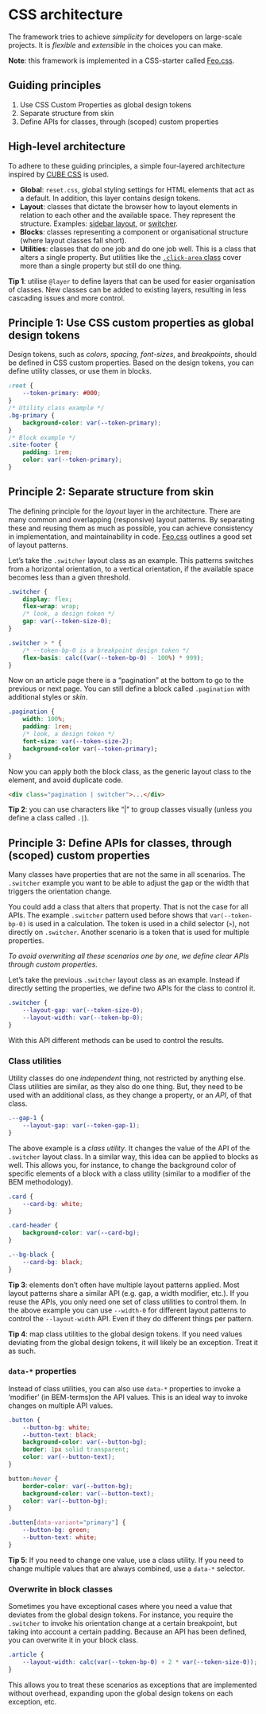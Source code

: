 # CSS architecture

The framework tries to achieve *simplicity* for developers on large-scale projects. It is *flexible* and *extensible* in the choices you can make.

**Note**: this framework is implemented in a CSS-starter called [Feo.css](https://feo.crinkles.dev).

## Guiding principles

1. Use CSS Custom Properties as global design tokens
2. Separate structure from skin
3. Define APIs for classes, through (scoped) custom properties

## High-level architecture 
To adhere to these guiding principles, a simple four-layered architecture inspired by [CUBE CSS](https://cube.fyi) is used.

- **Global**: `reset.css`, global styling settings for HTML elements that act as a default. In addition, this layer contains design tokens.
- **Layout**: classes that dictate the browser how to layout elements in relation to each other and the available space. They represent the structure. Examples: [sidebar layout](https://feo.crinkles.dev/layouts/sidebar/), or [switcher](https://feo.crinkles.dev/layouts/switcher/).
- **Blocks**: classes representing a component or organisational structure (where layout classes fall short). 
- **Utilities**: classes that do one job and do one job well. This is a class that alters a single property. But utilities like the [`.click-area` class](https://feo.crinkles.dev/utilities/) cover more than a single property but still do one thing.

**Tip 1**: utilise `@layer` to define layers that can be used for easier organisation of classes. New classes can be added to existing layers, resulting in less cascading issues and more control. 

## Principle 1: Use CSS custom properties as global design tokens
Design tokens, such as *colors*, *spacing*, *font-sizes*, and *breakpoints*, should be defined in CSS custom properties. Based on the design tokens, you can define utility classes, or use them in blocks.  

```css
:root {
	--token-primary: #000;
}
/* Utility class example */
.bg-primary {
	background-color: var(--token-primary);
}
/* Block example */
.site-footer {
	padding: 1rem;
	color: var(--token-primary);
}
```

## Principle 2: Separate structure from skin
The defining principle for the *layout* layer in the architecture. There are many common and overlapping (responsive) layout patterns. By separating these and reusing them as much as possible, you can achieve consistency in implementation, and maintainability in code. [Feo.css](https://feo.crinkles.dev/layouts/) outlines a good set of layout patterns. 

Let’s take the `.switcher` layout class as an example. This patterns switches from a horizontal orientation, to a vertical orientation, if the available space becomes less than a given threshold. 

```css
.switcher {
	display: flex;
	flex-wrap: wrap;
	/* look, a design token */
	gap: var(--token-size-0);
}

.switcher > * {
	/* --token-bp-0 is a breakpoint design token */
	flex-basis: calc((var(--token-bp-0) - 100%) * 999);
}
```

Now on an article page there is a “pagination” at the bottom to go to the previous or next page. You can still define a block called `.pagination` with additional styles or *skin*. 

```css
.pagination {
	width: 100%;
	padding: 1rem;
	/* look, a design token */
	font-size: var(--token-size-2);
	background-color var(--token-primary);
}
```

Now you can apply both the block class, as the generic layout class to the element, and avoid duplicate code. 

```html
<div class="pagination | switcher">...</div>
```

**Tip 2**: you can use characters like “|” to group classes visually (unless you define a class called `.|`). 

## Principle 3: Define APIs for classes, through (scoped) custom properties

Many classes have properties that are not the same in all scenarios. The `.switcher` example you want to be able to adjust the gap or the width that triggers the orientation change.  

You could add a class that alters that property. That is not the case for all APIs. The example `.switcher` pattern used before shows that `var(--token-bp-0)` is used in a calculation. The token is used in a child selector (`>`), not directly on `.switcher`.  Another scenario is a token that is used for multiple properties. 

*To avoid overwriting all these scenarios one by one, we define clear APIs through custom properties.*  

Let’s take the previous `.switcher` layout class as an example. Instead if directly setting the properties, we define two APIs for the class to control it. 

```css
.switcher {
	--layout-gap: var(--token-size-0);
	--layout-width: var(--token-bp-0);
}
```

With this API different methods can be used to control the results. 

### Class utilities
Utility classes do one *independent* thing, not restricted by anything else. Class utilities are similar, as they also do one thing. But, they need to be used with an additional class, as they change a property, or an *API*, of that class. 

```css
.--gap-1 {
	--layout-gap: var(--token-gap-1);
}
```

The above example is a *class utility*. It changes the value of the API of the `.switcher` layout class. In a similar way, this idea can be applied to blocks as well. This allows you, for instance, to change the background color of specific elements of a block with a class utility (similar to a modifier of the BEM methodology). 

```css
.card {
	--card-bg: white;
}

.card-header {
	background-color: var(--card-bg);
}

.--bg-black {
	--card-bg: black;
}
```

**Tip 3**: elements don’t often have multiple layout patterns applied. Most layout patterns share a similar API (e.g. gap, a width modifier, etc.). If you reuse the APIs, you only need one set of class utilities to control them. In the above example you can use `--width-0` for different layout patterns to control the `--layout-width` API. Even if they do different things per pattern. 

**Tip 4**: map class utilities to the global design tokens. If you need values deviating from the global design tokens, it will likely be an exception. Treat it as such.  

### `data-*` properties
Instead of class utilities, you can also use `data-*` properties to invoke a ‘modifier’ (in BEM-terms)on the API values. This is an ideal way to invoke changes on multiple API values. 

```css
.button {
	--button-bg: white;
	--button-text: black;
	background-color: var(--button-bg);
	border: 1px solid transparent;
	color: var(--button-text);
}

button:hover {
	border-color: var(--button-bg);
	background-color: var(--button-text);
	color: var(--button-bg); 
}

.butten[data-variant="primary"] {
	--button-bg: green;
	--button-text: white;
}
```

**Tip 5**: If you need to change one value, use a class utility. If you need to change multiple values that are always combined, use a `data-*` selector.

### Overwrite in block classes
Sometimes you have exceptional cases where you need a value that deviates from the global design tokens. For instance, you require the `.switcher` to invoke his orientation change at a certain breakpoint, but taking into account a certain padding. Because an API has been defined, you can overwrite it in your block class.

```css
.article {
	--layout-width: calc(var(--token-bp-0) + 2 * var(--token-size-0));
}
```

This allows you to treat these scenarios as exceptions that are implemented without overhead, expanding upon the global design tokens on each exception, etc.